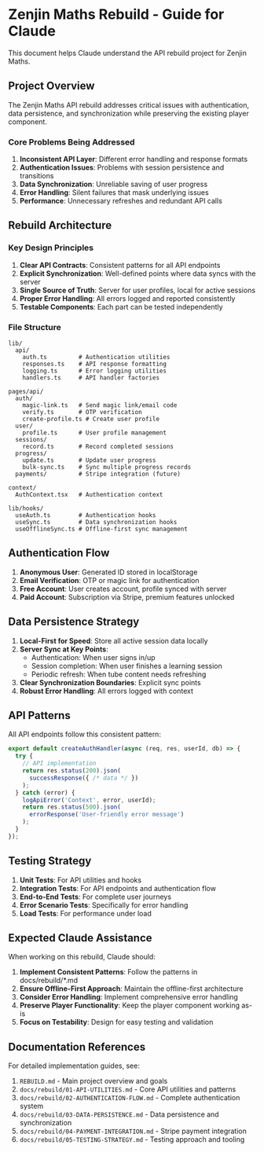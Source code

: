 # Zenjin Maths Rebuild - Guide for Claude

This document helps Claude understand the API rebuild project for Zenjin Maths.

## Project Overview

The Zenjin Maths API rebuild addresses critical issues with authentication, data persistence, and synchronization while preserving the existing player component.

### Core Problems Being Addressed

1. **Inconsistent API Layer**: Different error handling and response formats
2. **Authentication Issues**: Problems with session persistence and transitions
3. **Data Synchronization**: Unreliable saving of user progress
4. **Error Handling**: Silent failures that mask underlying issues
5. **Performance**: Unnecessary refreshes and redundant API calls

## Rebuild Architecture

### Key Design Principles

1. **Clear API Contracts**: Consistent patterns for all API endpoints
2. **Explicit Synchronization**: Well-defined points where data syncs with the server
3. **Single Source of Truth**: Server for user profiles, local for active sessions
4. **Proper Error Handling**: All errors logged and reported consistently
5. **Testable Components**: Each part can be tested independently

### File Structure

```
lib/
  api/
    auth.ts         # Authentication utilities
    responses.ts    # API response formatting
    logging.ts      # Error logging utilities
    handlers.ts     # API handler factories
    
pages/api/
  auth/
    magic-link.ts   # Send magic link/email code
    verify.ts       # OTP verification
    create-profile.ts # Create user profile
  user/
    profile.ts      # User profile management
  sessions/
    record.ts       # Record completed sessions
  progress/
    update.ts       # Update user progress
    bulk-sync.ts    # Sync multiple progress records
  payments/         # Stripe integration (future)
    
context/
  AuthContext.tsx   # Authentication context
  
lib/hooks/
  useAuth.ts        # Authentication hooks
  useSync.ts        # Data synchronization hooks
  useOfflineSync.ts # Offline-first sync management
```

## Authentication Flow

1. **Anonymous User**: Generated ID stored in localStorage
2. **Email Verification**: OTP or magic link for authentication
3. **Free Account**: User creates account, profile synced with server
4. **Paid Account**: Subscription via Stripe, premium features unlocked

## Data Persistence Strategy

1. **Local-First for Speed**: Store all active session data locally
2. **Server Sync at Key Points**:
   - Authentication: When user signs in/up
   - Session completion: When user finishes a learning session
   - Periodic refresh: When tube content needs refreshing
3. **Clear Synchronization Boundaries**: Explicit sync points
4. **Robust Error Handling**: All errors logged with context

## API Patterns

All API endpoints follow this consistent pattern:

```typescript
export default createAuthHandler(async (req, res, userId, db) => {
  try {
    // API implementation
    return res.status(200).json(
      successResponse({ /* data */ })
    );
  } catch (error) {
    logApiError('Context', error, userId);
    return res.status(500).json(
      errorResponse('User-friendly error message')
    );
  }
});
```

## Testing Strategy

1. **Unit Tests**: For API utilities and hooks
2. **Integration Tests**: For API endpoints and authentication flow
3. **End-to-End Tests**: For complete user journeys
4. **Error Scenario Tests**: Specifically for error handling
5. **Load Tests**: For performance under load

## Expected Claude Assistance

When working on this rebuild, Claude should:

1. **Implement Consistent Patterns**: Follow the patterns in docs/rebuild/*.md
2. **Ensure Offline-First Approach**: Maintain the offline-first architecture
3. **Consider Error Handling**: Implement comprehensive error handling
4. **Preserve Player Functionality**: Keep the player component working as-is
5. **Focus on Testability**: Design for easy testing and validation

## Documentation References

For detailed implementation guides, see:

1. `REBUILD.md` - Main project overview and goals
2. `docs/rebuild/01-API-UTILITIES.md` - Core API utilities and patterns
3. `docs/rebuild/02-AUTHENTICATION-FLOW.md` - Complete authentication system
4. `docs/rebuild/03-DATA-PERSISTENCE.md` - Data persistence and synchronization
5. `docs/rebuild/04-PAYMENT-INTEGRATION.md` - Stripe payment integration
6. `docs/rebuild/05-TESTING-STRATEGY.md` - Testing approach and tooling